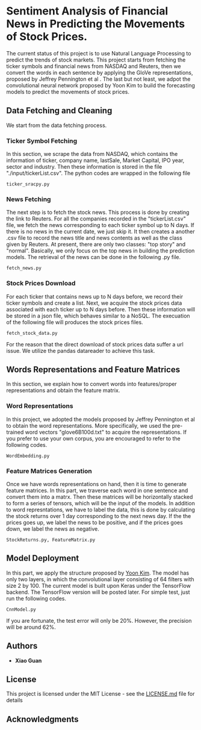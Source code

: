 

# Sentiment Analysis of Financial News in Predicting the Movements of Stock Prices.

The current status of this project is to use Natural Language Processing to predict the trends of stock markets. This project starts from fetching the ticker symbols and financial news from NASDAQ and Reuters, then we convert the words in each sentence by applying the GloVe representations, proposed by Jeffrey Pennington et al . The last but not least, we adpot the convolutional neural network proposed by Yoon Kim to build the forecasting models to predict the movements of stock prices. 



## Data Fetching and Cleaning

We start from the data fetching process.

### Ticker Symbol Fetching

In this section, we scrape the data from NASDAQ, which contains the information of ticker, company name, lastSale, Market Capital, IPO year, sector and industry. Then these information is stored in the file "./input/tickerList.csv". The python codes are wrapped in the following file

```
ticker_sracpy.py
```

### News Fetching

The next step is to fetch the stock news. This process is done by creating the link to Reuters. For all the companies recorded in the "tickerList.csv" file, we fetch the news corresponding to each ticker symbol up to N days. If there is no news in the current date, we just skip it. It then creates a another .csv file to record the news title and news contents as well as the class given by Reuters. At present, there are only two classes: "top story" and "normal". Basically, we only focus on the top news in building the prediction models. The retrieval of the news can be done in the following .py file.

```
fetch_news.py
```

### Stock Prices Download

For each ticker that contains news up to N days before, we record their ticker symbols and create a list. Next, we acquire the stock prices data associated with each ticker up to N days before. Then these information will be stored in a json file, which behaves similar to a NoSQL. The execuation of the following file will produces the stock prices files.

```
fetch_stock_data.py
```
For the reason that the direct download of stock prices data suffer a url issue. We utilize the pandas datareader to achieve this task. 

## Words Representations and Feature Matrices

In this section, we explain how to convert words into features/proper representations and obtain the feature matrix.

### Word Representations

In this project, we adopted the models proposed by Jeffrey Pennington et al to obtain the word representations. More specifically, we used the pre-trained word vectors "glove6B100d.txt" to acquire the representations. If you prefer to use your own corpus, you are encouraged to refer to the following codes.

```
WordEmbedding.py
```

### Feature Matrices Generation

Once we have words representations on hand, then it is time to generate feature matrices. In this part, we traverse each word in one sentence and convert them into a matrx. Then these matrices will be horizontally stacked to form a series of tensors, which will be the input of the models. In addition to word represntations, we have to label the data, this is done by calculating the stock returns over 1 day corresponding to the next news day. If the the prices goes up, we label the news to be positive, and if the prices goes down, we label the news as negative. 

```
StockReturns.py, FeatureMatrix.py
```

## Model Deployment

In this part, we apply the structure proposed by [Yoon Kim](http://www.people.fas.harvard.edu/~yoonkim/data/sent-cnn.pdf). The model has only two layers, in which the convolutional layer consisting of 64 filters with size 2 by 100. The current model is built upon Keras under the TensorFlow backend. The TensorFlow version will be posted later. For simple test, just run the following codes.

```
CnnModel.py
```
If you are fortunate, the test error will only be 20%. However, the precision will be around 62%.

 

## Authors

* **Xiao Guan**  

## License

This project is licensed under the MIT License - see the [LICENSE.md](LICENSE.md) file for details

## Acknowledgments


